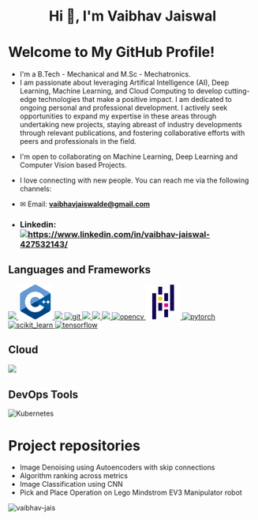 <h1 align="center">Hi 👋, I'm Vaibhav Jaiswal</h1>

# Welcome to My GitHub Profile!
- I'm a B.Tech - Mechanical and M.Sc - Mechatronics. 
- I am passionate about leveraging Artifical Intelligence (AI), Deep Learning, Machine Learning, and Cloud Computing to develop cutting-edge technologies that make a positive impact. I am dedicated to ongoing personal and professional development. I actively seek opportunities to expand my expertise in these areas through undertaking new projects, staying abreast of industry developments through relevant publications, and fostering collaborative efforts with peers and professionals in the field.
</p>

- I'm open to collaborating on Machine Learning, Deep Learning and Computer Vision based Projects.
- I love connecting with new people. You can reach me via the following channels:

- ✉ Email: **vaibhavjaiswalde@gmail.com**
- <h3 align="left">Linkedin: <a href="https://www.linkedin.com/in/vaibhav-jaiswal-427532143/" target="blank"><img align="center" src="https://raw.githubusercontent.com/rahuldkjain/github-profile-readme-generator/master/src/images/icons/Social/linked-in-alt.svg" alt="https://www.linkedin.com/in/vaibhav-jaiswal-427532143/" height="30" width="40" /></a>
</p>

## Languages and Frameworks

<p float="left">
  <a href="https://python.org/" target="_blank" >
    <img src="https://media1.giphy.com/media/KAq5w47R9rmTuvWOWa/giphy.gif"  height="70" />
  </a>
  <a href="https://www.w3schools.com/cpp/" target="_blank" rel="noreferrer"> 
    <img src="https://raw.githubusercontent.com/devicons/devicon/master/icons/cplusplus/cplusplus-original.svg" alt="cplusplus" width="70" height="70"/>
  </a>
  <a href="https://www.docker.com/" target="_blank" >
    <img src="https://raw.githubusercontent.com/itsksaurabh/itsksaurabh/master/assets/docker.gif"  height="80" /> 
  </a>
  <a href="https://git-scm.com/" target="_blank" rel="noreferrer"> 
    <img src="https://www.vectorlogo.zone/logos/git-scm/git-scm-icon.svg" alt="git" width="80" height="70"/>
  </a>
  <a href="https://www.djangoproject.com/" target="_blank" >
    <img src="https://www.edgica.com/wp-content/files/django-logo-big.jpg"  height="80" /> 
  </a>
  
  <a href="https://docs.gitlab.com/ee/ci/" target="_blank" >
    <img src="https://raw.githubusercontent.com/itsksaurabh/itsksaurabh/master/assets/cicd.gif"  height="65" />
  </a>

  <a href="https://www.w3.org/wiki/The_web_standards_model_-_HTML_CSS_and_JavaScript" target="_blank" >
    <img src="https://raw.githubusercontent.com/itsksaurabh/itsksaurabh/master/assets/html-css-js.png" height="70" />
  </a>
  <a href="https://opencv.org/" target="_blank" rel="noreferrer"> 
    <img src="https://www.vectorlogo.zone/logos/opencv/opencv-icon.svg" alt="opencv" width="70" height="70"/> 
  </a> 
    <a href="https://pandas.pydata.org/" target="_blank" rel="noreferrer"> 
      <img src="https://raw.githubusercontent.com/devicons/devicon/2ae2a900d2f041da66e950e4d48052658d850630/icons/pandas/pandas-original.svg" alt="pandas" width="70" height="70"/>   
  </a> 
    <a href="https://pytorch.org/" target="_blank" rel="noreferrer"> 
      <img src="https://www.vectorlogo.zone/logos/pytorch/pytorch-icon.svg" alt="pytorch" width="70" height="70"/> 
  </a> 
    <a href="https://scikit-learn.org/" target="_blank" rel="noreferrer"> 
      <img src="https://upload.wikimedia.org/wikipedia/commons/0/05/Scikit_learn_logo_small.svg" alt="scikit_learn" width="80" height="80"/> 
  </a> 
    <a href="https://www.tensorflow.org" target="_blank" rel="noreferrer"> 
      <img src="https://www.vectorlogo.zone/logos/tensorflow/tensorflow-icon.svg" alt="tensorflow" width="70" height="70"/> 
  </a>
 </p>

 ## Cloud
  
 <p float="left">
  <a href="https://aws.amazon.com/" target="_blank" >
    <img src="https://raw.githubusercontent.com/itsksaurabh/itsksaurabh/master/assets/aws.gif"  height="75" />
  </a>
 </p>

 ## DevOps Tools

<p float="left">
  <img src="https://kubernetes.io/images/wheel.svg" alt="Kubernetes" width="100" height="100"/>
</p>

 
# Project repositories
-  Image Denoising using Autoencoders with skip connections
-  Algorithm ranking across metrics
-  Image Classification using CNN
-  Pick and Place Operation on Lego Mindstrom EV3 Manipulator robot
  
<!---
vaibhav-jais/vaibhav-jais is a ✨ special ✨ repository because its `README.md` (this file) appears on your GitHub profile.
You can click the Preview link to take a look at your changes.
--->

<p align="left"> <img src="https://komarev.com/ghpvc/?username=vaibhav-jais&label=Profile%20views&color=0e75b6&style=flat" alt="vaibhav-jais" /> </p>
